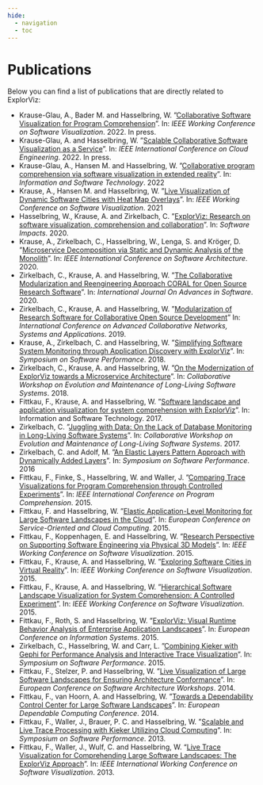 ```yaml
---
hide:
  - navigation
  - toc
---
```


# Publications

Below you can find a list of publications that are directly related to ExplorViz:

- Krause-Glau, A., Bader M. and Hasselbring, W. ”[Collaborative Software Visualization for Program Comprehension](https://vissoft.info/2022/program.html)”. In: _IEEE Working Conference on Software Visualization_. 2022. In press.
- Krause-Glau, A. and Hasselbring, W. ”[Scalable Collaborative Software Visualization as a Service](https://conferences.computer.org/IC2E/2022/papers.html)”. In: _IEEE International Conference on Cloud Engineering_. 2022. In press.
- Krause-Glau, A., Hansen M. and Hasselbring, W. ”[Collaborative program comprehension via software visualization in extended reality](https://www.sciencedirect.com/science/article/pii/S095058492200132X)”. In: _Information and Software Technology_. 2022
- Krause, A., Hansen M. and Hasselbring, W. ”[Live Visualization of Dynamic Software Cities with Heat Map Overlays](https://ieeexplore.ieee.org/document/9604847)”. In: _IEEE Working Conference on Software Visualization_. 2021
- Hasselbring, W., Krause, A. and Zirkelbach, C. ”[ExplorViz: Research on software visualization, comprehension and collaboration](https://www.sciencedirect.com/science/article/pii/S2665963820300257)”. In: _Software Impacts_. 2020.
- Krause, A., Zirkelbach, C., Hasselbring, W., Lenga, S. and Kröger, D. ”[Microservice Decomposition via Static and Dynamic Analysis of the Monolith](https://arxiv.org/abs/2003.02603)”. In: _IEEE International Conference on Software Architecture_. 2020.
- Zirkelbach, C., Krause, A. and Hasselbring, W. ”[The Collaborative Modularization and Reengineering Approach CORAL for Open Source Research Software](https://oceanrep.geomar.de/id/eprint/50147/)”. In: _International Journal On Advances in Software_. 2020.
- Zirkelbach, C., Krause, A. and Hasselbring, W. ”[Modularization of Research Software for Collaborative Open Source Development](https://arxiv.org/abs/1907.05663)” In: _International Conference on Advanced Collaborative Networks, Systems and Applications_. 2019.
- Krause, A., Zirkelbach, C. and Hasselbring, W. ”[Simplifying Software System Monitoring through Application Discovery with ExplorViz](https://oceanrep.geomar.de/id/eprint/44502/)”. In: _Symposium on Software Performance_. 2018.
- Zirkelbach, C., Krause, A. and Hasselbring, W. ”[On the Modernization of ExplorViz towards a Microservice Architecture](https://oceanrep.geomar.de/id/eprint/42119/)”. In: _Collaborative Workshop on Evolution and Maintenance of Long-Living Software Systems_. 2018.
- Fittkau, F., Krause, A. and Hasselbring, W. ”[Software landscape and application visualization for system comprehension with ExplorViz](https://www.sciencedirect.com/science/article/pii/S0950584916301185?via%3Dihub)”. In: Information and Software Technology. 2017.
- Zirkelbach, C. ”[Juggling with Data: On the Lack of Database Monitoring in Long-Living Software Systems](https://oceanrep.geomar.de/id/eprint/37440/)”. In: _Collaborative Workshop on Evolution and Maintenance of Long-Living Software Systems_. 2017.
- Zirkelbach, C. and Adolf, M. ”[An Elastic Layers Pattern Approach with Dynamically Added Layers](https://oceanrep.geomar.de/id/eprint/34354/)”. In: _Symposium on Software Performance_. 2016
- Fittkau, F., Finke, S., Hasselbring, W. and Waller, J. ”[Comparing Trace Visualizations for Program Comprehension through Controlled Experiments](https://ieeexplore.ieee.org/document/7181455)”. In: _IEEE International Conference on Program Comprehension_. 2015.
- Fittkau, F. and Hasselbring, W. ”[Elastic Application-Level Monitoring for Large Software Landscapes in the Cloud](https://link.springer.com/chapter/10.1007/978-3-319-24072-5_6)”. In: _European Conference on Service-Oriented and Cloud Computing_. 2015.
- Fittkau, F., Koppenhagen, E. and Hasselbring, W. ”[Research Perspective on Supporting Software Engineering via Physical 3D Models](https://ieeexplore.ieee.org/document/7332423)”. In: _IEEE Working Conference on Software Visualization_. 2015.
- Fittkau, F., Krause, A. and Hasselbring, W. ”[Exploring Software Cities in Virtual Reality](https://ieeexplore.ieee.org/document/7332423)”. In: _IEEE Working Conference on Software Visualization_. 2015.
- Fittkau, F., Krause, A. and Hasselbring, W. ”[Hierarchical Software Landscape Visualization for System Comprehension: A Controlled Experiment](https://ieeexplore.ieee.org/document/7332413)”. In: _IEEE Working Conference on Software Visualization_. 2015.
- Fittkau, F., Roth, S. and Hasselbring, W. ”[ExplorViz: Visual Runtime Behavior Analysis of Enterprise Application Landscapes](https://oceanrep.geomar.de/id/eprint/28067/)”. In: _European Conference on Information Systems_. 2015.
- Zirkelbach, C., Hasselbring, W. and Carr, L. ”[Combining Kieker with Gephi for Performance Analysis and Interactive Trace Visualization](https://oceanrep.geomar.de/id/eprint/30101/)”. In: _Symposium on Software Performance_. 2015.
- Fittkau, F., Stelzer, P. and Hasselbring, W. ”[Live Visualization of Large Software Landscapes for Ensuring Architecture Conformance](https://dl.acm.org/doi/10.1145/2642803.2642831)”. In: _European Conference on Software Architecture Workshops_. 2014.
- Fittkau, F., van Hoorn, A. and Hasselbring, W. ”[Towards a Dependability Control Center for Large Software Landscapes](https://ieeexplore.ieee.org/document/6821089)”. In: _European Dependable Computing Conference_. 2014.
- Fittkau, F., Waller, J., Brauer, P. C. and Hasselbring, W. ”[Scalable and Live Trace Processing with Kieker Utilizing Cloud Computing]()”. In: _Symposium on Software Performance_. 2013.
- Fittkau, F., Waller, J., Wulf, C. and Hasselbring, W. “[Live Trace Visualization for Comprehending Large Software Landscapes: The ExplorViz Approach](https://ieeexplore.ieee.org/document/6650536)”. In: _IEEE International Working Conference on Software Visualization_. 2013.
